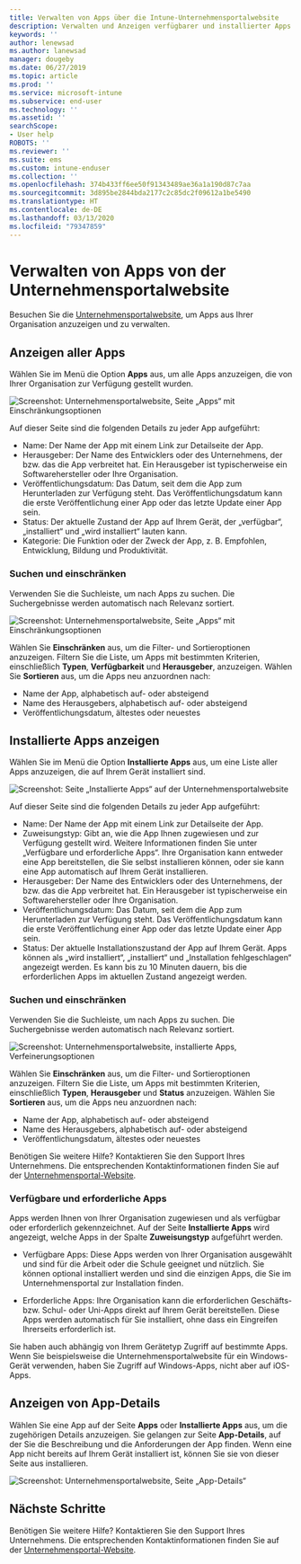 ```yaml
---
title: Verwalten von Apps über die Intune-Unternehmensportalwebsite
description: Verwalten und Anzeigen verfügbarer und installierter Apps
keywords: ''
author: lenewsad
ms.author: lanewsad
manager: dougeby
ms.date: 06/27/2019
ms.topic: article
ms.prod: ''
ms.service: microsoft-intune
ms.subservice: end-user
ms.technology: ''
ms.assetid: ''
searchScope:
- User help
ROBOTS: ''
ms.reviewer: ''
ms.suite: ems
ms.custom: intune-enduser
ms.collection: ''
ms.openlocfilehash: 374b433ff6ee50f91343489ae36a1a190d87c7aa
ms.sourcegitcommit: 3d895be2844bda2177c2c85dc2f09612a1be5490
ms.translationtype: HT
ms.contentlocale: de-DE
ms.lasthandoff: 03/13/2020
ms.locfileid: "79347859"
---
```

# <a name="manage-apps-from-the-company-portal-website"></a>Verwalten von Apps von der Unternehmensportalwebsite 
Besuchen Sie die [Unternehmensportalwebsite](https://portal.manage.microsoft.com), um Apps aus Ihrer Organisation anzuzeigen und zu verwalten. 

## <a name="view-all-apps"></a>Anzeigen aller Apps  
Wählen Sie im Menü die Option **Apps** aus, um alle Apps anzuzeigen, die von Ihrer Organisation zur Verfügung gestellt wurden. 

   ![Screenshot: Unternehmensportalwebsite, Seite „Apps“ mit Einschränkungsoptionen](./media/intune-view-apps-1907.png)  

Auf dieser Seite sind die folgenden Details zu jeder App aufgeführt:  

* Name: Der Name der App mit einem Link zur Detailseite der App.
* Herausgeber: Der Name des Entwicklers oder des Unternehmens, der bzw. das die App verbreitet hat. Ein Herausgeber ist typischerweise ein Softwarehersteller oder Ihre Organisation.  
* Veröffentlichungsdatum: Das Datum, seit dem die App zum Herunterladen zur Verfügung steht. Das Veröffentlichungsdatum kann die erste Veröffentlichung einer App oder das letzte Update einer App sein.
* Status: Der aktuelle Zustand der App auf Ihrem Gerät, der „verfügbar“, „installiert“ und „wird installiert“ lauten kann. 
* Kategorie: Die Funktion oder der Zweck der App, z. B. Empfohlen, Entwicklung, Bildung und Produktivität.  

### <a name="search-and-refine"></a>Suchen und einschränken   

Verwenden Sie die Suchleiste, um nach Apps zu suchen. Die Suchergebnisse werden automatisch nach Relevanz sortiert.  

   ![Screenshot: Unternehmensportalwebsite, Seite „Apps“ mit Einschränkungsoptionen](./media/intune-refine-all-apps-1907.png)  

Wählen Sie **Einschränken** aus, um die Filter- und Sortieroptionen anzuzeigen. Filtern Sie die Liste, um Apps mit bestimmten Kriterien, einschließlich **Typen**, **Verfügbarkeit** und **Herausgeber**, anzuzeigen. Wählen Sie **Sortieren** aus, um die Apps neu anzuordnen nach:

* Name der App, alphabetisch auf- oder absteigend 
* Name des Herausgebers, alphabetisch auf- oder absteigend 
* Veröffentlichungsdatum, ältestes oder neuestes  

## <a name="view-installed-apps"></a>Installierte Apps anzeigen  
Wählen Sie im Menü die Option **Installierte Apps** aus, um eine Liste aller Apps anzuzeigen, die auf Ihrem Gerät installiert sind.  

   ![Screenshot: Seite „Installierte Apps“ auf der Unternehmensportalwebsite](./media/intune-installed-apps-1907.png)  


Auf dieser Seite sind die folgenden Details zu jeder App aufgeführt:  

* Name: Der Name der App mit einem Link zur Detailseite der App.
* Zuweisungstyp: Gibt an, wie die App Ihnen zugewiesen und zur Verfügung gestellt wird. Weitere Informationen finden Sie unter „Verfügbare und erforderliche Apps“. Ihre Organisation kann entweder eine App bereitstellen, die Sie selbst installieren können, oder sie kann eine App automatisch auf Ihrem Gerät installieren.  
* Herausgeber: Der Name des Entwicklers oder des Unternehmens, der bzw. das die App verbreitet hat. Ein Herausgeber ist typischerweise ein Softwarehersteller oder Ihre Organisation.  
* Veröffentlichungsdatum: Das Datum, seit dem die App zum Herunterladen zur Verfügung steht. Das Veröffentlichungsdatum kann die erste Veröffentlichung einer App oder das letzte Update einer App sein.
* Status: Der aktuelle Installationszustand der App auf Ihrem Gerät. Apps können als „wird installiert“, „installiert“ und „Installation fehlgeschlagen“ angezeigt werden. Es kann bis zu 10 Minuten dauern, bis die erforderlichen Apps im aktuellen Zustand angezeigt werden.  

### <a name="search-and-refine"></a>Suchen und einschränken  

Verwenden Sie die Suchleiste, um nach Apps zu suchen. Die Suchergebnisse werden automatisch nach Relevanz sortiert.  

   ![Screenshot: Unternehmensportalwebsite, installierte Apps, Verfeinerungsoptionen](./media/intune-installed-refine-1907.png)  

Wählen Sie **Einschränken** aus, um die Filter- und Sortieroptionen anzuzeigen. Filtern Sie die Liste, um Apps mit bestimmten Kriterien, einschließlich **Typen**, **Herausgeber** und **Status** anzuzeigen. Wählen Sie **Sortieren** aus, um die Apps neu anzuordnen nach:

* Name der App, alphabetisch auf- oder absteigend  
* Name des Herausgebers, alphabetisch auf- oder absteigend  
* Veröffentlichungsdatum, ältestes oder neuestes  

Benötigen Sie weitere Hilfe? Kontaktieren Sie den Support Ihres Unternehmens. Die entsprechenden Kontaktinformationen finden Sie auf der [Unternehmensportal-Website](https://go.microsoft.com/fwlink/?linkid=2010980).  

### <a name="available-and-required-apps"></a>Verfügbare und erforderliche Apps
Apps werden Ihnen von Ihrer Organisation zugewiesen und als verfügbar oder erforderlich gekennzeichnet. Auf der Seite **Installierte Apps** wird angezeigt, welche Apps in der Spalte  **Zuweisungstyp** aufgeführt werden. 


* Verfügbare Apps: Diese Apps werden von Ihrer Organisation ausgewählt und sind für die Arbeit oder die Schule geeignet und nützlich. Sie können optional installiert werden und sind die einzigen Apps, die Sie im Unternehmensportal zur Installation finden. 

* Erforderliche Apps: Ihre Organisation kann die erforderlichen Geschäfts- bzw. Schul- oder Uni-Apps direkt auf Ihrem Gerät bereitstellen. Diese Apps werden automatisch für Sie installiert, ohne dass ein Eingreifen Ihrerseits erforderlich ist. 

Sie haben auch abhängig von Ihrem Gerätetyp Zugriff auf bestimmte Apps. Wenn Sie beispielsweise die Unternehmensportalwebsite für ein Windows-Gerät verwenden, haben Sie Zugriff auf Windows-Apps, nicht aber auf iOS-Apps.  

## <a name="view-app-details"></a>Anzeigen von App-Details  
Wählen Sie eine App auf der Seite **Apps** oder **Installierte Apps** aus, um die zugehörigen Details anzuzeigen. Sie gelangen zur Seite **App-Details**, auf der Sie die Beschreibung und die Anforderungen der App finden. Wenn eine App nicht bereits auf Ihrem Gerät installiert ist, können Sie sie von dieser Seite aus installieren. 


   ![Screenshot: Unternehmensportalwebsite, Seite „App-Details“](./media/intune-app-details-1907.png)  

## <a name="next-steps"></a>Nächste Schritte
Benötigen Sie weitere Hilfe? Kontaktieren Sie den Support Ihres Unternehmens. Die entsprechenden Kontaktinformationen finden Sie auf der [Unternehmensportal-Website](https://go.microsoft.com/fwlink/?linkid=2010980).  

